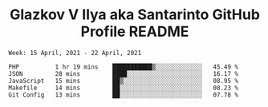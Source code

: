 <h1 align="center">Glazkov V Ilya aka Santarinto GitHub Profile README</h1>

<!--START_SECTION:waka-->
```text
Week: 15 April, 2021 - 22 April, 2021

PHP          1 hr 19 mins    ███████████▒░░░░░░░░░░░░░   45.49 % 
JSON         28 mins         ████░░░░░░░░░░░░░░░░░░░░░   16.17 % 
JavaScript   15 mins         ██▒░░░░░░░░░░░░░░░░░░░░░░   08.95 % 
Makefile     14 mins         ██░░░░░░░░░░░░░░░░░░░░░░░   08.23 % 
Git Config   13 mins         ██░░░░░░░░░░░░░░░░░░░░░░░   07.78 % 
```
<!--END_SECTION:waka-->